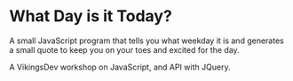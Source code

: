 # What Day is it Today?
A small JavaScript program that tells you what weekday it is and generates a small quote to keep you on your toes and excited for the day.

A VikingsDev workshop on JavaScript, and API with JQuery.
